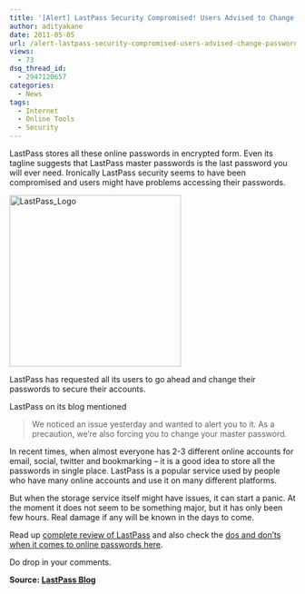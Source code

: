 ```yaml
---
title: '[Alert] LastPass Security Compromised! Users Advised to Change Password'
author: adityakane
date: 2011-05-05
url: /alert-lastpass-security-compromised-users-advised-change-password/
views:
  - 73
dsq_thread_id:
  - 2947120657
categories:
  - News
tags:
  - Internet
  - Online Tools
  - Security
---
```

LastPass stores all these online passwords in encrypted form. Even its tagline suggests that LastPass master passwords is the last password you will ever need. Ironically LastPass security seems to have been compromised and users might have problems accessing their passwords.

[<img style="background-image: none; padding-left: 0px; padding-right: 0px; display: inline; padding-top: 0px; border: 0px;" title="LastPass_Logo" src="http://cdn.devilsworkshop.org/files/2011/05/LastPass_Logo_thumb.png" border="0" alt="LastPass_Logo" width="302" height="302" />][1]

LastPass has requested all its users to go ahead and change their passwords to secure their accounts.

LastPass on its blog mentioned

> We noticed an issue yesterday and wanted to alert you to it. As a precaution, we&#8217;re also forcing you to change your master password.

In recent times, when almost everyone has 2-3 different online accounts for email, social, twitter and bookmarking – it is a good idea to store all the passwords in single place. LastPass is a popular service used by people who have many online accounts and use it on many different platforms.

But when the storage service itself might have issues, it can start a panic. At the moment it does not seem to be something major, but it has only been few hours. Real damage if any will be known in the days to come.

Read up [complete review of LastPass][2] and also check the [dos and don’ts when it comes to online passwords here][3].

Do drop in your comments.

**Source: <a href="http://blog.lastpass.com/2011/05/lastpass-security-notification.html" onclick="_gaq.push(['_trackEvent', 'outbound-article', 'http://blog.lastpass.com/2011/05/lastpass-security-notification.html', 'LastPass Blog']);" >LastPass Blog</a>**

 [1]: http://cdn.devilsworkshop.org/files/2011/05/LastPass_Logo.png
 [2]: http://devilsworkshop.org/last-pass-your-password-manager/
 [3]: http://devilsworkshop.org/passwords-are-like-underwear-security-tip/
